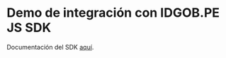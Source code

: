 # Demo de integración con IDGOB.PE JS SDK

Documentación del SDK [aquí](https://github.com/gobpe-sdks/idgobpe_sdk_js).